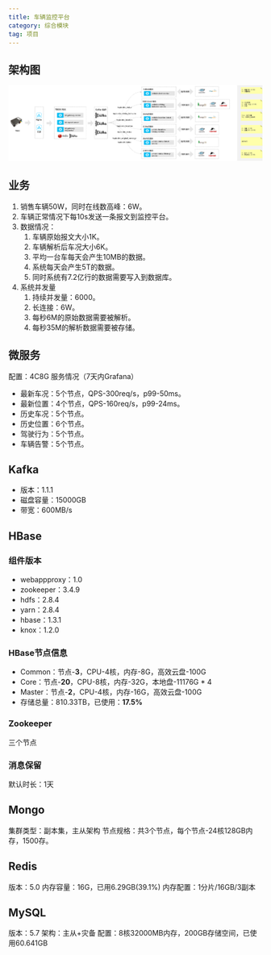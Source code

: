 ```yaml
---
title: 车辆监控平台
category: 综合模块
tag: 项目
---
```


## 架构图
![车辆监控架构图](/img/posts/车辆监控平台架构.png)

## 业务
1. 销售车辆50W，同时在线数高峰：6W。
2. 车辆正常情况下每10s发送一条报文到监控平台。
3. 数据情况：
    1. 车辆原始报文大小1K。
    2. 车辆解析后车况大小6K。
    3. 平均一台车每天会产生10MB的数据。
    4. 系统每天会产生5T的数据。
    5. 同时系统有7.2亿行的数据需要写入到数据库。
4. 系统并发量
    1. 持续并发量：6000。
    2. 长连接：6W。
    3. 每秒6M的原始数据需要被解析。
    4. 每秒35M的解析数据需要被存储。

## 微服务
配置：4C8G
服务情况（7天内Grafana）
* 最新车况：5个节点，QPS-300req/s，p99-50ms。
* 最新位置：4个节点，QPS-160req/s，p99-24ms。
* 历史车况：5个节点。
* 历史位置：6个节点。
* 驾驶行为：5个节点。
* 车辆告警：5个节点。

## Kafka
* 版本：1.1.1
* 磁盘容量：15000GB
* 带宽：600MB/s

## HBase
### 组件版本
* webappproxy：1.0
* zookeeper：3.4.9
* hdfs：2.8.4
* yarn：2.8.4
* hbase：1.3.1
* knox：1.2.0

### HBase节点信息
* Common：节点-**3**，CPU-4核，内存-8G，高效云盘-100G
* Core：节点-**20**，CPU-8核，内存-32G，本地盘-11176G * 4
* Master：节点-**2**，CPU-4核，内存-16G，高效云盘-100G
* 存储总量：810.33TB，已使用：**17.5%**

### Zookeeper
三个节点

### 消息保留
默认时长：1天

## Mongo
集群类型：副本集，主从架构
节点规格：共3个节点，每个节点-24核128GB内存，1500存。

## Redis
版本：5.0
内存容量：16G，已用6.29GB(39.1%)
内存配置：1分片/16GB/3副本

## MySQL
版本：5.7
架构：主从+灾备
配置：8核32000MB内存，200GB存储空间，已使用60.641GB






